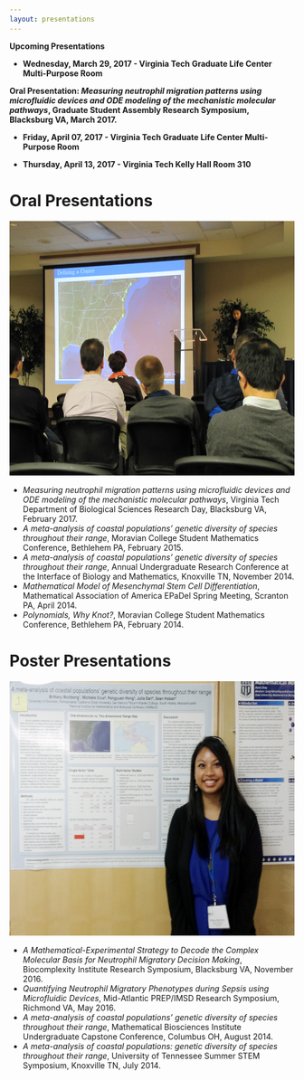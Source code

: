 ```yaml
---
layout: presentations
---
```

**Upcoming Presentations**

- **Wednesday, March 29, 2017 - Virginia Tech Graduate Life Center Multi-Purpose Room**

**Oral Presentation: *Measuring neutrophil migration patterns using microfluidic devices and ODE modeling of the mechanistic molecular pathways*, Graduate Student Assembly Research Symposium, Blacksburg VA, March 2017.**

- **Friday, April 07, 2017 - Virginia Tech Graduate Life Center Multi-Purpose Room**

- **Thursday, April 13, 2017 - Virginia Tech Kelly Hall Room 310**

# Oral Presentations
<center><img src="/assets/img/NIMBioS-Presentation.jpg" width="600" height="450"></center>

- *Measuring neutrophil migration patterns using microfluidic devices and ODE modeling of the mechanistic molecular pathways*, Virginia Tech Department of Biological Sciences Research Day, Blacksburg VA, February 2017.
- *A meta-analysis of coastal populations’ genetic diversity of species throughout their range*, Moravian College Student Mathematics Conference, Bethlehem PA, February 2015.
- *A meta-analysis of coastal populations’ genetic diversity of species throughout their range*, Annual Undergraduate Research Conference at the Interface of Biology and Mathematics, Knoxville TN, November 2014.
- *Mathematical Model of Mesenchymal Stem Cell Differentiation*, Mathematical Association of America EPaDel Spring Meeting, Scranton PA, April 2014.
- *Polynomials, Why Knot?*, Moravian College Student Mathematics Conference, Bethlehem PA, February 2014.


# Poster Presentations
<center><img src="/assets/img/BORIBONG_MBI-Presentation.png" width="600" height="450"></center>

- *A Mathematical-Experimental Strategy to Decode the Complex Molecular Basis for Neutrophil Migratory Decision Making*, Biocomplexity Institute Research Symposium, Blacksburg VA, November 2016.
- *Quantifying Neutrophil Migratory Phenotypes during Sepsis using Microfluidic Devices*, Mid-Atlantic PREP/IMSD Research Symposium, Richmond VA, May 2016.
- *A meta-analysis of coastal populations’ genetic diversity of species throughout their range*, Mathematical Biosciences Institute Undergraduate Capstone Conference, Columbus OH, August 2014. 
- *A meta-analysis of coastal populations: genetic diversity of species throughout their range*, University of Tennessee Summer STEM Symposium, Knoxville TN, July 2014.
